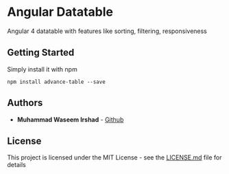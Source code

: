 # Angular Datatable

Angular 4 datatable with features like sorting, filtering, responsiveness

## Getting Started

Simply install it with npm

```
npm install advance-table --save
```

## Authors

* **Muhammad Waseem Irshad** - [Github](https://github.com/prowaseem)


## License

This project is licensed under the MIT License - see the [LICENSE.md](license.md) file for details
